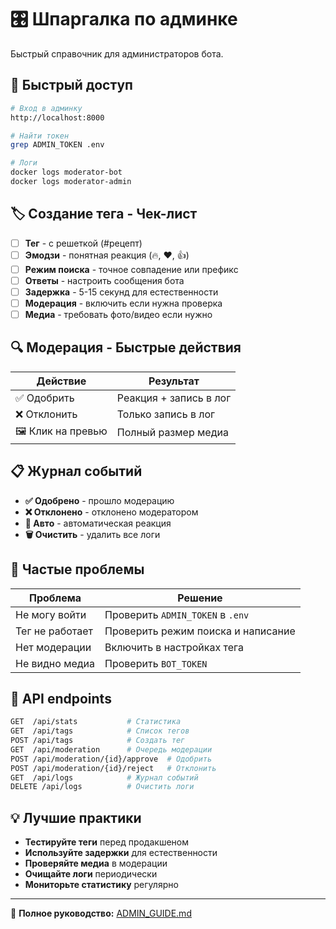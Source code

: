 # 🎛️ Шпаргалка по админке

Быстрый справочник для администраторов бота.

## 🚀 Быстрый доступ

```bash
# Вход в админку
http://localhost:8000

# Найти токен
grep ADMIN_TOKEN .env

# Логи
docker logs moderator-bot
docker logs moderator-admin
```

## 🏷️ Создание тега - Чек-лист

- [ ] **Тег** - с решеткой (#рецепт)
- [ ] **Эмодзи** - понятная реакция (🔥, ❤️, 👍)
- [ ] **Режим поиска** - точное совпадение или префикс
- [ ] **Ответы** - настроить сообщения бота
- [ ] **Задержка** - 5-15 секунд для естественности
- [ ] **Модерация** - включить если нужна проверка
- [ ] **Медиа** - требовать фото/видео если нужно

## 🔍 Модерация - Быстрые действия

| Действие | Результат |
|----------|-----------|
| ✅ Одобрить | Реакция + запись в лог |
| ❌ Отклонить | Только запись в лог |
| 🖼️ Клик на превью | Полный размер медиа |

## 📋 Журнал событий

- **✅ Одобрено** - прошло модерацию
- **❌ Отклонено** - отклонено модератором  
- **🤖 Авто** - автоматическая реакция
- **🗑️ Очистить** - удалить все логи

## 🚨 Частые проблемы

| Проблема | Решение |
|----------|---------|
| Не могу войти | Проверить `ADMIN_TOKEN` в `.env` |
| Тег не работает | Проверить режим поиска и написание |
| Нет модерации | Включить в настройках тега |
| Не видно медиа | Проверить `BOT_TOKEN` |

## 🔧 API endpoints

```bash
GET  /api/stats           # Статистика
GET  /api/tags            # Список тегов
POST /api/tags            # Создать тег
GET  /api/moderation      # Очередь модерации
POST /api/moderation/{id}/approve  # Одобрить
POST /api/moderation/{id}/reject   # Отклонить
GET  /api/logs            # Журнал событий
DELETE /api/logs          # Очистить логи
```

## 💡 Лучшие практики

- **Тестируйте теги** перед продакшеном
- **Используйте задержки** для естественности
- **Проверяйте медиа** в модерации
- **Очищайте логи** периодически
- **Мониторьте статистику** регулярно

---
📖 **Полное руководство:** [ADMIN_GUIDE.md](ADMIN_GUIDE.md)
